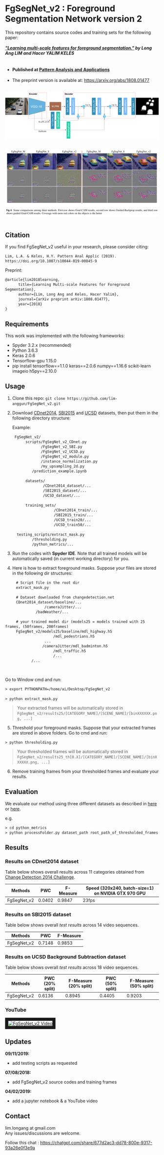 # FgSegNet_v2 : Foreground Segmentation Network version 2

This repository contains source codes and training sets for the following paper:<br /><br />
***["Learning multi-scale features for foreground segmentation."](https://doi.org/10.1007/s10044-019-00845-9) by Long Ang LIM and Hacer YALIM KELES*** <br /><br />

- #### Published at [Pattern Analysis and Applications](https://doi.org/10.1007/s10044-019-00845-9)

- The preprint version is available at: https://arxiv.org/abs/1808.01477 <br/><br/>

![alt tag](fgsegnet_v2.png "FgSegNet_v2 Network Architecture")
<br/>
<br/>

![alt tag](fgsegnet_comparison.jpg "FgSegNet Family Comparison")
<br/>
<br/>


## Citation
If you find FgSegNet_v2 useful in your research, please consider citing: <br />

```
Lim, L.A. & Keles, H.Y. Pattern Anal Applic (2019). https://doi.org/10.1007/s10044-019-00845-9
```

Preprint:
```
@article{lim2018learning,
	  title={Learning Multi-scale Features for Foreground Segmentation},
	  author={Lim, Long Ang and Keles, Hacer Yalim},
	  journal={arXiv preprint arXiv:1808.01477},
	  year={2018}
}
```

## Requirements
This work was implemented with the following frameworks:
* Spyder 3.2.x (recommended)
* Python 3.6.3
* Keras 2.0.6
* Tensorflow-gpu 1.15.0
* pip install tensorflow==1.1.0 keras==2.0.6 numpy==1.16.6 scikit-learn imageio  h5py==2.10.0

## Usage
1. Clone this repo: ```git clone https://github.com/lim-anggun/FgSegNet_v2.git```

2. Download [CDnet2014](http://changedetection.net), [SBI2015](https://github.com/lim-anggun/FgSegNet) and [UCSD](https://github.com/lim-anggun/FgSegNet) datasets, then put them in the following directory structure:<br/>

    Example:

    ```
     FgSegNet_v2/
          scripts/FgSegNet_v2_CDnet.py
                 /FgSegNet_v2_SBI.py
                 /FgSegNet_v2_UCSD.py
                 /FgSegNet_v2_module.py
                 /instance_normalization.py
                 /my_upsampling_2d.py
		     /prediction_example.ipynb
		     
          datasets/
                  /CDnet2014_dataset/...
                  /SBI2015_dataset/...
                  /UCSD_dataset/...
		  
          training_sets/
                       /CDnet2014_train/...
                       /SBI2015_train/...
                       /UCSD_train20/...
                       /UCSD_train50/...
		       
	  testing_scripts/extract_mask.py
	  		 /thresholding.py
			 /python_metrics/...
    ```

3. Run the codes with **Spyder IDE**. Note that all trained models will be automatically saved (in current working directory) for you.

4. Here is how to extract foreground masks. Suppose your files are stored in the following dir structures:

```
     # Script file in the root dir
     extract_mask.py
     
     # Dataset downloaded from changedetection.net
     CDnet2014_dataset/baseline/...
     		      /cameraJitter/...
		      /badWeather/...
	
     # your trained model dir (models25 = models trained with 25 frames, (50frames, 200frames)
     FgSegNet_v2/models25/baseline/mdl_highway.h5
     				  /mdl_pedestrians.h5
				  ...
		         /cameraJitter/mdl_badminton.h5
			 	      /mdl_traffic.h5
				      /...
			/...
			 			
     
 ```
Go to Window cmd and run:


``` 
> export PYTHONPATH=/home/ai/Desktop/FgSegNet_v2

> python extract_mask.py 
```


> Your extracted frames will be automatically stored in ```FgSegNet_v2/results25/[CATEGORY_NAME]/[SCENE_NAME]/[binXXXXXX.png, ...]```

5. Threshold your foreground masks. Suppose that your extracted frames are stored in above folders. Go to cmd and run:

``` 
> python thresholding.py
```

> Your thresholded frames will be automatically stored in ```FgSegNet_v2/results25_th[0.X]/[CATEGORY_NAME]/[SCENE_NAME]/[binXXXXXX.png, ...]```


6. Remove training frames from your thresholded frames and evaluate your results.

## Evaluation
We evaluate our method using three different datasets as described in [here](https://github.com/lim-anggun/FgSegNet) or [here](http://www.sciencedirect.com/science/article/pii/S0167865518303702).

e.g.
``` 
> cd python_metrics
> python processFolder.py dataset_path root_path_of_thresholded_frames
```

## Results
### Results on CDnet2014 dataset
Table below shows overall results across 11 categories obtained from [Change Detection 2014 Challenge](http://changedetection.net).

| Methods  | PWC | F-Measure | Speed (320x240, batch-size=1) on NVIDIA GTX 970 GPU |
| ------------- | ------------- | ------------- | ------------- |
| FgSegNet_v2  | 0.0402 | 0.9847 | 23fps |

### Results on SBI2015 dataset
Table below shows overall *test results* across 14 video sequences.

| Methods  | PWC | F-Measure |
| ------------- | ------------- | ------------- |
| FgSegNet_v2  | 0.7148 | 0.9853 |

### Results on UCSD Background Subtraction dataset
Table below shows overall *test results* across 18 video sequences.

| Methods  | PWC (20% split) | F-Measure (20% split) | PWC (50% split) | F-Measure (50% split) |
| ------------- | ------------- | ------------- | ------------- | ------------- |
| FgSegNet_v2  | 0.6136 | 0.8945 | 0.4405 | 0.9203 |

### YouTube
<a href="http://www.youtube.com/watch?feature=player_embedded&v=5yc1JNHIa5o
" target="_blank"><img src="http://img.youtube.com/vi/5yc1JNHIa5o/0.jpg" 
alt="FgSegNet_v2 Video" width="500" height="330" border="10" /></a>


## Updates

**09/11/2019:**
- add testing scripts as requested

**07/08/2018:**
- add FgSegNet_v2 source codes and training frames

**04/02/2019:**
- add a jupyter notebook & a YouTube video
## Contact
lim.longang at gmail.com <br/>
Any issues/discussions are welcome.


Follow this chat : https://chatgpt.com/share/677d2ac3-dd78-800e-9317-93a26e0f3e9a